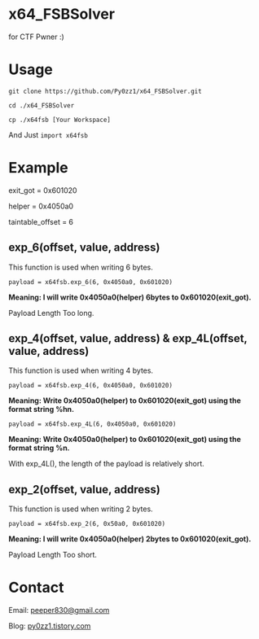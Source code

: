 # x64_FSBSolver
for CTF Pwner :)

# Usage

 `git clone https://github.com/Py0zz1/x64_FSBSolver.git`
  
  `cd ./x64_FSBSolver`
  
  `cp ./x64fsb [Your Workspace]`
 
 
 And Just `import x64fsb`
 
# Example
exit_got = 0x601020

helper = 0x4050a0

taintable_offset = 6

## exp_6(offset, value, address)
This function is used when writing 6 bytes.

`payload = x64fsb.exp_6(6, 0x4050a0, 0x601020)`

**Meaning: I will write 0x4050a0(helper) 6bytes to 0x601020(exit_got).**

Payload Length Too long.
## exp_4(offset, value, address) & exp_4L(offset, value, address)
This function is used when writing 4 bytes.

`payload = x64fsb.exp_4(6, 0x4050a0, 0x601020)`

**Meaning: Write 0x4050a0(helper) to 0x601020(exit_got) using the format string %hn.**

`payload = x64fsb.exp_4L(6, 0x4050a0, 0x601020)`

**Meaning: Write 0x4050a0(helper) to 0x601020(exit_got) using the format string %n.**

With exp_4L(), the length of the payload is relatively short.

## exp_2(offset, value, address)
This function is used when writing 2 bytes.

`payload = x64fsb.exp_2(6, 0x50a0, 0x601020)`

**Meaning: I will write 0x4050a0(helper) 2bytes to 0x601020(exit_got).**

Payload Length Too short.
# Contact
Email: peeper830@gmail.com

Blog: [py0zz1.tistory.com](https://py0zz1.tistory.com)

